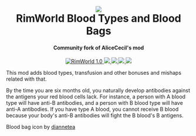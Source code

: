 <h1 align="center">
  <img src="About/Preview.png"></img>
  <br>
    RimWorld Blood Types and Blood Bags
  <br>
</h1>

<h4 align="center">Community fork of AliceCecil's mod</h4>

<p align="center">
  <a href="https://rimworldgame.com/">
    <img src="https://img.shields.io/badge/Rimworld-1.0-brightgreen.svg"
         alt="RimWorld 1.0">
  </a>
  <a href="https://steamcommunity.com/sharedfiles/filedetails/?id=1560792909">
    <img src="https://img.shields.io/steam/subscriptions/1560792909.svg">
  </a>
  <a href="https://steamcommunity.com/sharedfiles/filedetails/?id=1560792909">
      <img src="https://img.shields.io/steam/size/1560792909.svg">
  </a>
  <a href="https://steamcommunity.com/sharedfiles/filedetails/?id=1560792909">
    <img src="https://img.shields.io/steam/favorites/1560792909.svg">
  </a>
  <a href="https://steamcommunity.com/sharedfiles/filedetails/?id=1560792909">
    <img src="https://img.shields.io/steam/views/1560792909.svg">
  </a>
</p>

This mod adds blood types, transfusion and other bonuses and mishaps related with that.

By the time you are six months old, you naturally develop antibodies against the antigens your red blood cells lack. For instance, a person with A blood type will have anti-B antibodies, and a person with B blood type will have anti-A antibodies. If you have type A blood, you cannot receive B blood because your body's anti-B antibodies will fight the B blood's B antigens.

Blood bag icon by [diannetea](https://steamcommunity.com/profiles/76561197999112252)
